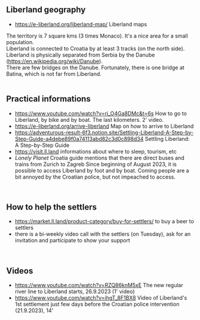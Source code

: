 
Liberland geography
-------------------
* https://e-liberland.org/liberland-map/ Liberland maps

The territory is 7 square kms (3 times Monaco). It's a nice area for a small population.  
Liberland is connected to Croatia by at least 3 tracks (on the north side).  
Liberland is physically separated from Serbia by the Danube (https://en.wikipedia.org/wiki/Danube).  
There are few bridges on the Danube. Fortunately, there is one bridge at Batina, which is not far from Liberland.  
<br>

Practical informations
----------------------
* https://www.youtube.com/watch?v=rj_O4Ga8DMc&t=6s How to go to Liberland, by bike and by boat. The last kilometers. 2' video.
* https://e-liberland.org/arrive-liberland Map on how to arrive to Liberland
* https://adventurous-result-6f3.notion.site/Settling-Liberland-A-Step-by-Step-Guide-a4debe89f0a74113abd82c3d0c898d34 Settling Liberland: A Step-by-Step Guide
* https://visit.ll.land informations about where to sleep, tourism, etc
* <i>Lonely Planet</i> Croatia guide mentions that there are direct buses and trains from Zurich to Zagreb
Since beginning of August 2023, it is possible to access Liberland by foot and by boat.
Coming people are a bit annoyed by the Croatian police, but not impeached to access.
<br>

How to help the settlers
------------------------
* https://market.ll.land/product-category/buy-for-settlers/ to buy a beer to settlers
* there is a bi-weekly video call with the settlers (on Tuesday), ask for an invitation and participate to show your support
<br>

Videos
------
* https://www.youtube.com/watch?v=RZQ86knM5xE The new regular river line to Liberland starts, 26.9.2023 (1' video)
* https://www.youtube.com/watch?v=ihgT_8F1BX8 Video of Liberland's 1st settlement just few days before the Croatian police intervention (21.9.2023), 14'
<br>


<!--
l'accès à GS a été ouvert le 6.8 d'après VJ.

A number of things as to be done before continuing to push the settlement.
- discuss with HUME
- have our own private port (Apatin ?)
- build a port in Gornja Siga


Mobile sawmill
--------------
A lot of wood is used for the settlement.
Maybe that complementarily to buying wood, Liberlanders could use the existing local wood ?

* https://norwoodsawmills.com/it-it/ 1st prices = ~ 10.000 euros in Italy
* https://woodmizer.com/store/Shop/Portable-Sawmills/LT15-Portable-Sawmill ~10.000$
* https://www.youtube.com/watch?v=-6vfq0etuFA wood-mizer
-->
